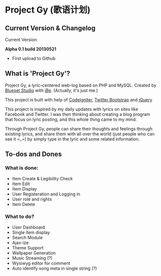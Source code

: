 Project Gy (歌语计划)
==========

## Current Version & Changelog

Current Version:

__Alpha 0.1 build 20130521__
* First upload to Github

## What is 'Project Gy'?
Project Gy, a lyric-centered web-log based on PHP and MySQL. Created by [Blueset Studio](http://1a23.com) with [iBe](http://ilove.1a23.com). (Actually, it's just me.)

This project is built with help of [CodeIgniter](https://github.com/EllisLab/CodeIgniter/), [Twitter Bootstrap](https://github.com/twitter/bootstrap) and [jQuery](https://github.com/jquery/jquery)

This project is inspired by my daily updates with lyrics on sites like Facebook and Twitter. I was then thinking about creating a blog program that focus on lyric posting, and this whole thing came to my mind. 

Through Project Gy, people can share their thoughts and feelings through existing lyrics, and share them with all over the world (just people who can see it *=_=*) by simply type in the lyric and some related information. 

## To-dos and Dones
### What is done:
* Item Create & Legibility Check
* Item Edit
* Item Display
* User Registeration and Logging in
* User role and rights
* Item Delete

### What to do?
* User Dashboard
* Single item display
* Search Module
* Ajax-ize
* Theme Support
* Wallpaper Generation
* Music Streaming (?)
* Wysiwyg editor for comment
* Auto identify song meta in single string (?)